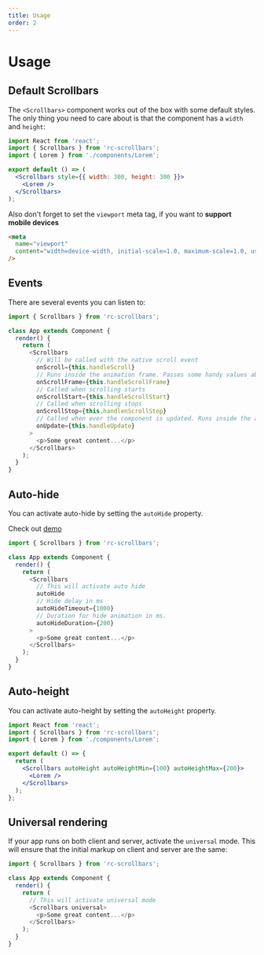 ```yaml
---
title: Usage
order: 2
---
```


# Usage

## Default Scrollbars

The `<Scrollbars>` component works out of the box with some default styles. The only thing you need to care about is that the component has a `width` and `height`:

```jsx | pure
import React from 'react';
import { Scrollbars } from 'rc-scrollbars';
import { Lorem } from './components/Lorem';

export default () => (
  <Scrollbars style={{ width: 300, height: 300 }}>
    <Lorem />
  </Scrollbars>
);
```

Also don't forget to set the `viewport` meta tag, if you want to **support mobile devices**

```html
<meta
  name="viewport"
  content="width=device-width, initial-scale=1.0, maximum-scale=1.0, user-scalable=0"
/>
```

## Events

There are several events you can listen to:

```javascript
import { Scrollbars } from 'rc-scrollbars';

class App extends Component {
  render() {
    return (
      <Scrollbars
        // Will be called with the native scroll event
        onScroll={this.handleScroll}
        // Runs inside the animation frame. Passes some handy values about the current scroll position
        onScrollFrame={this.handleScrollFrame}
        // Called when scrolling starts
        onScrollStart={this.handleScrollStart}
        // Called when scrolling stops
        onScrollStop={this.handlenScrollStop}
        // Called when ever the component is updated. Runs inside the animation frame
        onUpdate={this.handleUpdate}
      >
        <p>Some great content...</p>
      </Scrollbars>
    );
  }
}
```

## Auto-hide

You can activate auto-hide by setting the `autoHide` property.

Check out [demo](/demo#auto-hide)

```javascript
import { Scrollbars } from 'rc-scrollbars';

class App extends Component {
  render() {
    return (
      <Scrollbars
        // This will activate auto hide
        autoHide
        // Hide delay in ms
        autoHideTimeout={1000}
        // Duration for hide animation in ms.
        autoHideDuration={200}
      >
        <p>Some great content...</p>
      </Scrollbars>
    );
  }
}
```

## Auto-height

You can activate auto-height by setting the `autoHeight` property.

```jsx pure
import React from 'react';
import { Scrollbars } from 'rc-scrollbars';
import { Lorem } from './components/Lorem';

export default () => {
  return (
    <Scrollbars autoHeight autoHeightMin={100} autoHeightMax={200}>
      <Lorem />
    </Scrollbars>
  );
};
```

## Universal rendering

If your app runs on both client and server, activate the `universal` mode. This will ensure that the initial markup on client and server are the same:

```javascript
import { Scrollbars } from 'rc-scrollbars';

class App extends Component {
  render() {
    return (
      // This will activate universal mode
      <Scrollbars universal>
        <p>Some great content...</p>
      </Scrollbars>
    );
  }
}
```
